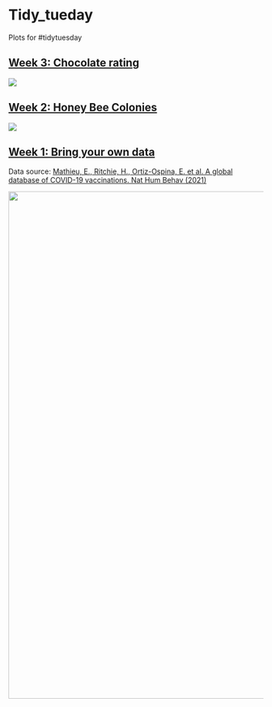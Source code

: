 # Tidy_tueday
Plots for #tidytuesday
## [Week 3: Chocolate rating](https://github.com/davidr9708/Tidy_tueday/tree/main/2022/Week_3)
<image src = "2022/Week_3/Chocolates.png">
  
## [Week 2: Honey Bee Colonies](https://twitter.com/davidr9708/status/1481513685839495173)
<image src = "2022/Week_2/summer_winter_colony_losses.png">

## [Week 1: Bring your own data](https://twitter.com/davidr9708/status/1482113770172342275/photo/1)
Data source: [Mathieu, E., Ritchie, H., Ortiz-Ospina, E. et al. A global database of COVID-19 vaccinations. Nat Hum Behav (2021)](https://ourworldindata.org/covid-vaccinations)

<image src = "2022/Week_1/Covid_vaccination.png" width = 1000 heigth = 500>
